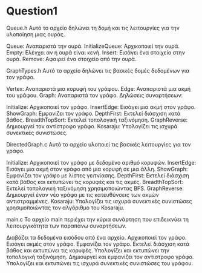 # Question1

Queue.h
Αυτό το αρχείο δηλώνει τη δομή και τις λειτουργίες για την υλοποίηση μιας ουράς.

Queue: Αναπαριστά την ουρά.
InitializeQueue: Αρχικοποιεί την ουρά.
Empty: Ελέγχει αν η ουρά είναι κενή.
Insert: Εισάγει ένα στοιχείο στην ουρά.
Remove: Αφαιρεί ένα στοιχείο από την ουρά.

GraphTypes.h
Αυτό το αρχείο δηλώνει τις βασικές δομές δεδομένων για τον γράφο.

Vertex: Αναπαριστά μια κορυφή του γράφου.
Edge: Αναπαριστά μια ακμή του γράφου.
Graph: Αναπαριστά τον γράφο.
Δηλώσεις συναρτήσεων:

Initialize: Αρχικοποιεί τον γράφο.
InsertEdge: Εισάγει μια ακμή στον γράφο.
ShowGraph: Εμφανίζει τον γράφο.
DepthFirst: Εκτελεί διάσχιση κατά βάθος.
BreadthTopSort: Εκτελεί τοπολογική ταξινόμηση.
GraphReverse: Δημιουργεί τον αντίστροφο γράφο.
Kosaraju: Υπολογίζει τις ισχυρά συνεκτικές συνιστώσες.

DirectedGraph.c
Αυτό το αρχείο υλοποιεί τις βασικές λειτουργίες για τον γράφο.

Initialize: Αρχικοποιεί τον γράφο με δεδομένο αριθμό κορυφών.
InsertEdge: Εισάγει μια ακμή στον γράφο από μια κορυφή σε μια άλλη.
ShowGraph: Εμφανίζει τον γράφο με λίστες γειτνίασης.
DepthFirst: Εκτελεί διάσχιση κατά βάθος και εκτυπώνει τις κορυφές και τις ακμές.
BreadthTopSort: Εκτελεί τοπολογική ταξινόμηση χρησιμοποιώντας BFS.
GraphReverse: Δημιουργεί έναν νέο γράφο με τις κατευθύνσεις των ακμών αντιστραμμένες.
Kosaraju: Υπολογίζει τις ισχυρά συνεκτικές συνιστώσες χρησιμοποιώντας τον αλγόριθμο του Kosaraju.

main.c
Το αρχείο main περιέχει την κύρια συνάρτηση που επιδεικνύει τη λειτουργικότητα των παραπάνω συναρτήσεων.

Διαβάζει τα δεδομένα εισόδου από ένα αρχείο.
Αρχικοποιεί τον γράφο.
Εισάγει ακμές στον γράφο.
Εμφανίζει τον γράφο.
Εκτελεί διάσχιση κατά βάθος και εκτυπώνει τις κορυφές.
Υπολογίζει και εκτυπώνει την τοπολογική ταξινόμηση.
Δημιουργεί και εμφανίζει τον αντίστροφο γράφο.
Υπολογίζει και εκτυπώνει τις ισχυρά συνεκτικές συνιστώσες του γράφου.
